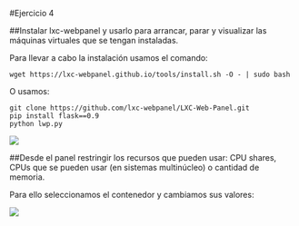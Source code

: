 #Ejercicio 4

##Instalar lxc-webpanel y usarlo para arrancar, parar y visualizar las máquinas virtuales que se tengan instaladas.

Para llevar a cabo la instalación usamos el comando:

    wget https://lxc-webpanel.github.io/tools/install.sh -O - | sudo bash
    
O usamos:

    git clone https://github.com/lxc-webpanel/LXC-Web-Panel.git
    pip install flask==0.9
    python lwp.py
    
![](http://googledrive.com/host/0B6Q-phIC3pUpblVzUS1RbEZjb1E/snapshot5.png)


##Desde el panel restringir los recursos que pueden usar: CPU shares, CPUs que se pueden usar (en sistemas multinúcleo) o cantidad de memoria.

Para ello seleccionamos el contenedor y cambiamos sus valores:

![](http://googledrive.com/host/0B6Q-phIC3pUpblVzUS1RbEZjb1E/snapshot6.png)

